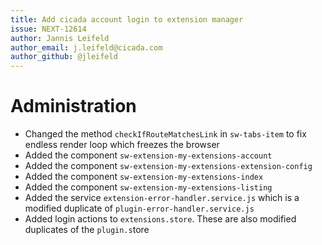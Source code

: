 ```yaml
---
title: Add cicada account login to extension manager
issue: NEXT-12614
author: Jannis Leifeld
author_email: j.leifeld@cicada.com 
author_github: @jleifeld
---
```

# Administration
* Changed the method `checkIfRouteMatchesLink` in `sw-tabs-item` to fix endless render loop which freezes the browser
* Added the component `sw-extension-my-extensions-account`
* Added the component `sw-extension-my-extensions-extension-config`
* Added the component `sw-extension-my-extensions-index`
* Added the component `sw-extension-my-extensions-listing`
* Added the service `extension-error-handler.service.js` which is a modified duplicate of `plugin-error-handler.service.js`
* Added login actions to `extensions.store`. These are also modified duplicates of the `plugin.s`tore
